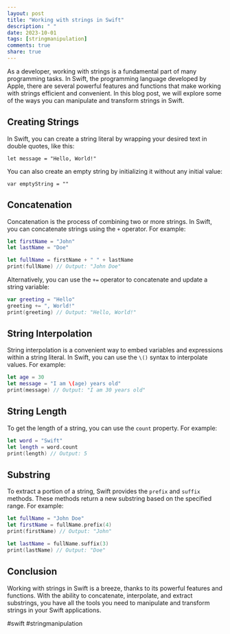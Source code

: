```yaml
---
layout: post
title: "Working with strings in Swift"
description: " "
date: 2023-10-01
tags: [stringmanipulation]
comments: true
share: true
---
```


As a developer, working with strings is a fundamental part of many programming tasks. In Swift, the programming language developed by Apple, there are several powerful features and functions that make working with strings efficient and convenient. In this blog post, we will explore some of the ways you can manipulate and transform strings in Swift.

## Creating Strings

In Swift, you can create a string literal by wrapping your desired text in double quotes, like this:

```
let message = "Hello, World!"
```

You can also create an empty string by initializing it without any initial value:

```
var emptyString = ""
```

## Concatenation

Concatenation is the process of combining two or more strings. In Swift, you can concatenate strings using the `+` operator. For example:

```swift
let firstName = "John"
let lastName = "Doe"

let fullName = firstName + " " + lastName
print(fullName) // Output: "John Doe"
```

Alternatively, you can use the `+=` operator to concatenate and update a string variable:

```swift
var greeting = "Hello"
greeting += ", World!"
print(greeting) // Output: "Hello, World!"
```

## String Interpolation

String interpolation is a convenient way to embed variables and expressions within a string literal. In Swift, you can use the `\()` syntax to interpolate values. For example:

```swift
let age = 30
let message = "I am \(age) years old"
print(message) // Output: "I am 30 years old"
```

## String Length

To get the length of a string, you can use the `count` property. For example:

```swift
let word = "Swift"
let length = word.count
print(length) // Output: 5
```

## Substring

To extract a portion of a string, Swift provides the `prefix` and `suffix` methods. These methods return a new substring based on the specified range. For example:

```swift
let fullName = "John Doe"
let firstName = fullName.prefix(4)
print(firstName) // Output: "John"

let lastName = fullName.suffix(3)
print(lastName) // Output: "Doe"
```

## Conclusion

Working with strings in Swift is a breeze, thanks to its powerful features and functions. With the ability to concatenate, interpolate, and extract substrings, you have all the tools you need to manipulate and transform strings in your Swift applications.

#swift #stringmanipulation